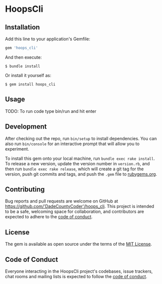 # HoopsCli

<!-- Welcome to your new gem! In this directory, you'll find the files you need to be able to package up your Ruby library into a gem. Put your Ruby code in the file `lib/hoops_cli`. To experiment with that code, run `bin/console` for an interactive prompt.

TODO: with this gem you'll be able to navigate through the directory with help of file names that i hope are helpful and not too generic.  -->

## Installation

Add this line to your application's Gemfile:

```ruby
gem 'hoops_cli'
```

And then execute:

    $ bundle install

Or install it yourself as:

    $ gem install hoops_cli

## Usage

TODO: To run code type bin/run and hit enter

## Development

After checking out the repo, run `bin/setup` to install dependencies. You can also run `bin/console` for an interactive prompt that will allow you to experiment.

To install this gem onto your local machine, run `bundle exec rake install`. To release a new version, update the version number in `version.rb`, and then run `bundle exec rake release`, which will create a git tag for the version, push git commits and tags, and push the `.gem` file to [rubygems.org](https://rubygems.org).

## Contributing

Bug reports and pull requests are welcome on GitHub at https://github.com/'DadeCountyCoder'/hoops_cli. This project is intended to be a safe, welcoming space for collaboration, and contributors are expected to adhere to the [code of conduct](https://github.com/'DadeCountyCoder'/hoops_cli/blob/master/CODE_OF_CONDUCT.md).


## License

The gem is available as open source under the terms of the [MIT License](https://opensource.org/licenses/MIT).

## Code of Conduct

Everyone interacting in the HoopsCli project's codebases, issue trackers, chat rooms and mailing lists is expected to follow the [code of conduct](https://github.com/'DadeCountyCoder'/hoops_cli/blob/master/CODE_OF_CONDUCT.md).

